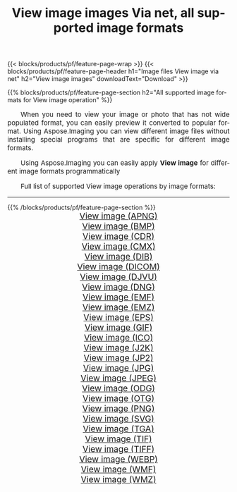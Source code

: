 ﻿---
title: View image images Via net, all supported image formats 
weight: 3920
url: /net/viewer 
lang: en
langdirlevel: 2
locales: zh-hans,ja,it,ru,de,es,fr,nl,id,lt,pl,pt,vi,tr,ko,zh-hant,ar,hi,th,sv,cs,uk,he
description: Using Aspose.Imaging you can easily View image images Via net
---

{{< blocks/products/pf/feature-page-wrap >}}
{{< blocks/products/pf/feature-page-header h1="Image files View image via net" h2="View image images" downloadText="Download" >}}


{{% blocks/products/pf/feature-page-section  h2="All supported image formats for View image operation" %}}
<p align="justify" style="text-indent:2em;font-size:15px;">
When you need to view your image or photo that has not wide populated format, you can easily preview it converted to popular format. Using Aspose.Imaging you can view different image files without installing special programs that are specific for different image formats.
</p>
<p align="justify" style="text-indent:2em;font-size:15px;">
Using Aspose.Imaging you can easily apply <b>View image</b> for different image formats programmatically
</p>
<p align="justify" style="text-indent:2em;font-size:15px;">
Full list of supported View image operations by image formats:
</p>
<hr/>
{{% /blocks/products/pf/feature-page-section %}}
<div class="container-fluid productfamilypage bg-gray">
    <div class="convertypes bg-gray agp-content section">
        <div class="container">
		<div class="row other-converters" style="gap: 10px;font-size: 19px;text-align:center;">
		    <div class='col-md-2 other-converter remove-lp remove-rp'><a href="/imaging/net/viewer/apng" style="padding:15px;">View image (APNG)</a></div><div class='col-md-2 other-converter remove-lp remove-rp'><a href="/imaging/net/viewer/bmp" style="padding:15px;">View image (BMP)</a></div><div class='col-md-2 other-converter remove-lp remove-rp'><a href="/imaging/net/viewer/cdr" style="padding:15px;">View image (CDR)</a></div><div class='col-md-2 other-converter remove-lp remove-rp'><a href="/imaging/net/viewer/cmx" style="padding:15px;">View image (CMX)</a></div><div class='col-md-2 other-converter remove-lp remove-rp'><a href="/imaging/net/viewer/dib" style="padding:15px;">View image (DIB)</a></div><div class='col-md-2 other-converter remove-lp remove-rp'><a href="/imaging/net/viewer/dicom" style="padding:15px;">View image (DICOM)</a></div><div class='col-md-2 other-converter remove-lp remove-rp'><a href="/imaging/net/viewer/djvu" style="padding:15px;">View image (DJVU)</a></div><div class='col-md-2 other-converter remove-lp remove-rp'><a href="/imaging/net/viewer/dng" style="padding:15px;">View image (DNG)</a></div><div class='col-md-2 other-converter remove-lp remove-rp'><a href="/imaging/net/viewer/emf" style="padding:15px;">View image (EMF)</a></div><div class='col-md-2 other-converter remove-lp remove-rp'><a href="/imaging/net/viewer/emz" style="padding:15px;">View image (EMZ)</a></div><div class='col-md-2 other-converter remove-lp remove-rp'><a href="/imaging/net/viewer/eps" style="padding:15px;">View image (EPS)</a></div><div class='col-md-2 other-converter remove-lp remove-rp'><a href="/imaging/net/viewer/gif" style="padding:15px;">View image (GIF)</a></div><div class='col-md-2 other-converter remove-lp remove-rp'><a href="/imaging/net/viewer/ico" style="padding:15px;">View image (ICO)</a></div><div class='col-md-2 other-converter remove-lp remove-rp'><a href="/imaging/net/viewer/j2k" style="padding:15px;">View image (J2K)</a></div><div class='col-md-2 other-converter remove-lp remove-rp'><a href="/imaging/net/viewer/jp2" style="padding:15px;">View image (JP2)</a></div><div class='col-md-2 other-converter remove-lp remove-rp'><a href="/imaging/net/viewer/jpg" style="padding:15px;">View image (JPG)</a></div><div class='col-md-2 other-converter remove-lp remove-rp'><a href="/imaging/net/viewer/jpeg" style="padding:15px;">View image (JPEG)</a></div><div class='col-md-2 other-converter remove-lp remove-rp'><a href="/imaging/net/viewer/odg" style="padding:15px;">View image (ODG)</a></div><div class='col-md-2 other-converter remove-lp remove-rp'><a href="/imaging/net/viewer/otg" style="padding:15px;">View image (OTG)</a></div><div class='col-md-2 other-converter remove-lp remove-rp'><a href="/imaging/net/viewer/png" style="padding:15px;">View image (PNG)</a></div><div class='col-md-2 other-converter remove-lp remove-rp'><a href="/imaging/net/viewer/svg" style="padding:15px;">View image (SVG)</a></div><div class='col-md-2 other-converter remove-lp remove-rp'><a href="/imaging/net/viewer/tga" style="padding:15px;">View image (TGA)</a></div><div class='col-md-2 other-converter remove-lp remove-rp'><a href="/imaging/net/viewer/tif" style="padding:15px;">View image (TIF)</a></div><div class='col-md-2 other-converter remove-lp remove-rp'><a href="/imaging/net/viewer/tiff" style="padding:15px;">View image (TIFF)</a></div><div class='col-md-2 other-converter remove-lp remove-rp'><a href="/imaging/net/viewer/webp" style="padding:15px;">View image (WEBP)</a></div><div class='col-md-2 other-converter remove-lp remove-rp'><a href="/imaging/net/viewer/wmf" style="padding:15px;">View image (WMF)</a></div><div class='col-md-2 other-converter remove-lp remove-rp'><a href="/imaging/net/viewer/wmz" style="padding:15px;">View image (WMZ)</a></div>
                </div>
        </div>
    </div>
</div>
<br/>
